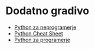# Dodatno gradivo

- [Python za neprogramerje](https://ucilnica.fri.uni-lj.si/file.php/166/Python%20za%20programerje.pdf)
- [Python Cheat Sheet](https://www.pythoncheatsheet.org/)
- [Python za programerje](https://ucilnica.fri.uni-lj.si/file.php/166/Python%20za%20programerje.pdf)
